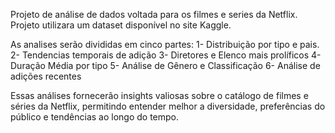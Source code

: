 Projeto de análise de dados voltada para os filmes e series da Netflix.
Projeto utilizara um dataset disponível no site Kaggle.

As analises serão divididas em cinco partes:
1-	Distribuição por tipo e pais.
2-	Tendencias temporais de adição
3-	Diretores e Elenco mais prolíficos
4-	Duração Média por tipo
5-	Análise de Gênero e Classificação
6-  Análise de adições recentes

Essas análises fornecerão insights valiosas sobre o catálogo de filmes e séries da Netflix, permitindo entender melhor a diversidade, preferências do público e tendências ao longo do tempo.
